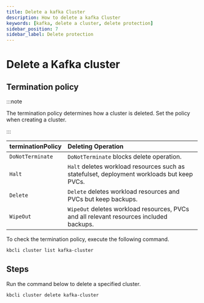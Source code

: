 ```yaml
---
title: Delete a kafka Cluster
description: How to delete a kafka Cluster
keywords: [kafka, delete a cluster, delete protection]
sidebar_position: 7
sidebar_label: Delete protection
---
```


# Delete a Kafka cluster

## Termination policy

:::note

The termination policy determines how a cluster is deleted. Set the policy when creating a cluster.

:::

| **terminationPolicy**  | **Deleting Operation**                    |
|:--                     | :--                                       |
| `DoNotTerminate`       | `DoNotTerminate` blocks delete operation. |
| `Halt`                 | `Halt` deletes workload resources such as statefulset, deployment workloads but keep PVCs. |
| `Delete`               | `Delete` deletes workload resources and PVCs but keep backups. |
| `WipeOut`              | `WipeOut` deletes workload resources, PVCs and all relevant resources included backups. |

To check the termination policy, execute the following command.

```bash
kbcli cluster list kafka-cluster
```

## Steps

Run the command below to delete a specified cluster.

```bash
kbcli cluster delete kafka-cluster
```
